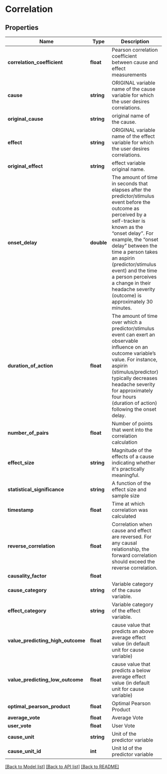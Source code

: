 # Correlation

## Properties
Name | Type | Description | Notes
------------ | ------------- | ------------- | -------------
**correlation_coefficient** | **float** | Pearson correlation coefficient between cause and effect measurements | 
**cause** | **string** | ORIGINAL variable name of the cause variable for which the user desires correlations. | 
**original_cause** | **string** | original name of the cause. | [optional] 
**effect** | **string** | ORIGINAL variable name of the effect variable for which the user desires correlations. | 
**original_effect** | **string** | effect variable original name. | [optional] 
**onset_delay** | **double** | The amount of time in seconds that elapses after the predictor/stimulus event before the outcome as perceived by a self-tracker is known as the “onset delay”. For example, the “onset delay” between the time a person takes an aspirin (predictor/stimulus event) and the time a person perceives a change in their headache severity (outcome) is approximately 30 minutes. | 
**duration_of_action** | **float** | The amount of time over which a predictor/stimulus event can exert an observable influence on an outcome variable’s value. For instance, aspirin (stimulus/predictor) typically decreases headache severity for approximately four hours (duration of action) following the onset delay. | 
**number_of_pairs** | **float** | Number of points that went into the correlation calculation | 
**effect_size** | **string** | Magnitude of the effects of a cause indicating whether it&#39;s practically meaningful. | [optional] 
**statistical_significance** | **string** | A function of the effect size and sample size | [optional] 
**timestamp** | **float** | Time at which correlation was calculated | 
**reverse_correlation** | **float** | Correlation when cause and effect are reversed. For any causal relationship, the forward correlation should exceed the reverse correlation. | [optional] 
**causality_factor** | **float** |  | [optional] 
**cause_category** | **string** | Variable category of the cause variable. | [optional] 
**effect_category** | **string** | Variable category of the effect variable. | [optional] 
**value_predicting_high_outcome** | **float** | cause value that predicts an above average effect value (in default unit for cause variable) | [optional] 
**value_predicting_low_outcome** | **float** | cause value that predicts a below average effect value (in default unit for cause variable) | [optional] 
**optimal_pearson_product** | **float** | Optimal Pearson Product | [optional] 
**average_vote** | **float** | Average Vote | [optional] 
**user_vote** | **float** | User Vote | [optional] 
**cause_unit** | **string** | Unit of the predictor variable | [optional] 
**cause_unit_id** | **int** | Unit Id of the predictor variable | [optional] 

[[Back to Model list]](../README.md#documentation-for-models) [[Back to API list]](../README.md#documentation-for-api-endpoints) [[Back to README]](../README.md)


